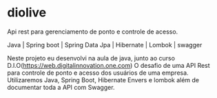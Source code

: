 # diolive

Api rest para gerenciamento de ponto e controle de acesso.

Java | Spring boot | Spring Data Jpa | Hibernate | Lombok | swagger

Neste projeto eu desenvolvi na aula de java, junto ao curso D.I.O(https://web.digitalinnovation.one.com)
O desafio de uma API Rest para controle de ponto e acesso dos usuários de uma empresa.
Utilizaremos Java, Spring Boot, Hibernate Envers e lombok além de documentar toda a API com Swagger.